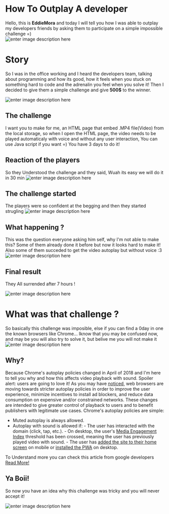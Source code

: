 ﻿# How To Outplay A developer

Hello, this is **EddieMora** and today I will tell you how I was able to outplay my developers friends by asking them to participate on a simple impossible challenge =)  
![enter image description here](https://c.tenor.com/Zzo0YnJcvfkAAAAC/the-matrix-morpheus.gif)
# Story

So I was in the office working and I heard the developers team, talking about programming and how its good, how it feels when you stuck on something hard to code and the adrenalin you feel when you solve it!
Then I decided to give them a simple challenge and give **500$** to the winner.

![enter image description here](https://c.tenor.com/YjPBups7H48AAAAC/6m-rain.gif)

## The challenge

I want you to make for me, an HTML page that embed  .MP4 file(Video) from the local storage, so when I open the HTML page, the video needs to be played automaticaly with voice and without any user interaction, You can use Java script if you want =)
You have 3 days to do it!

## Reaction of the players

So they Understood the challenge and they said, Wuah its easy we will do it in 30 min 
![enter image description here](https://c.tenor.com/NadTPVKw9_MAAAAd/too-easy-honestly-yeti.gif)

## The challenge started

The players were so confident at the begging and then they started strugling
![enter image description here](https://c.tenor.com/mZSYFOGr800AAAAC/hhhh-ha-ha-ha.gif)

## What happening ?

This was the question everyone asking him self, why I'm not able to make this?
Some of them already done it before but now it looks hard to make it!
Also some of them succeded to get the video autoplay but without voice :3
![enter image description here](https://c.tenor.com/CoRk692nqowAAAAC/confused-confused-look.gif)

## Final result

They All surrended after 7 hours !

![enter image description here](https://c.tenor.com/Cl3euEW5wlMAAAAC/surender.gif)

# What was that challenge ?

So basically this challenge was imposible, else if you can find a 0day in one the known browsers like Chrome...
Iknow that you may be confused now, and may be you will also try to solve it, but belive me you will not make it 
![enter image description here](https://c.tenor.com/lbjc1OcVhZMAAAAC/tom-thomas.gif)

## Why?

Because Chrome's autoplay policies changed in April of 2018 and I'm here to tell you why and how this affects video playback with sound. Spoiler alert: users are going to love it!
As you may have [noticed](https://webkit.org/blog/7734/auto-play-policy-changes-for-macos/), web browsers are moving towards stricter autoplay policies in order to improve the user experience, minimize incentives to install ad blockers, and reduce data consumption on expensive and/or constrained networks. These changes are intended to give greater control of playback to users and to benefit publishers with legitimate use cases.
Chrome's autoplay policies are simple:

 - Muted autoplay is always allowed.
 - Autoplay with sound is allowed if:
		 -   The user has interacted with the domain (click, tap, etc.).
		 -   On desktop, the user's  [Media Engagement Index](https://developer.chrome.com/blog/autoplay/#media-engagement-index)  threshold has been crossed, meaning the user has previously played video with sound.
		-   The user has  [added the site to their home screen](https://web.dev/customize-install/)  on mobile or  [installed the PWA](https://web.dev/progressive-web-apps/)  on desktop.

To Understand more you can check this article from google developers
[Read More!](https://developer.chrome.com/blog/autoplay/)
## Ya Boii!

So now you have an idea why this challenge was tricky and you will never accept it!

![enter image description here](https://c.tenor.com/n8DB4bmpduIAAAAd/yeah-bwoi-grin.gif)
